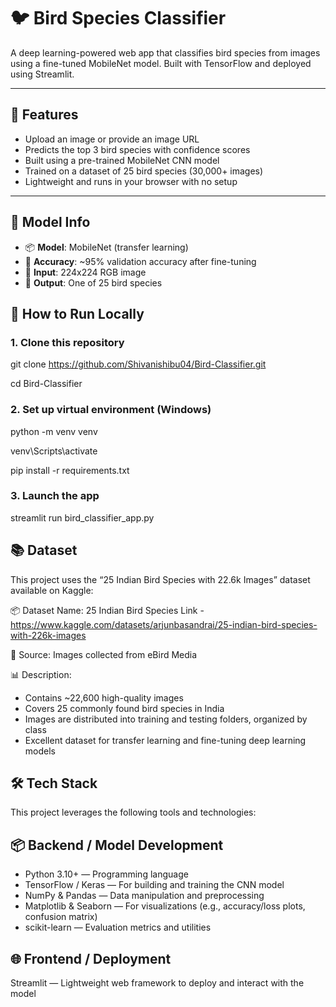 # 🐦 Bird Species Classifier

A deep learning-powered web app that classifies bird species from images using a fine-tuned MobileNet model. Built with TensorFlow and deployed using Streamlit.

---

## 📌 Features

- Upload an image or provide an image URL
- Predicts the top 3 bird species with confidence scores
- Built using a pre-trained MobileNet CNN model
- Trained on a dataset of 25 bird species (30,000+ images)
- Lightweight and runs in your browser with no setup

---

## 🧠 Model Info

- 📦 **Model**: MobileNet (transfer learning)
- 🎯 **Accuracy**: ~95% validation accuracy after fine-tuning
- 🧠 **Input**: 224x224 RGB image
- 🔢 **Output**: One of 25 bird species

## 🚀 How to Run Locally

### 1. Clone this repository
git clone https://github.com/Shivanishibu04/Bird-Classifier.git  

cd Bird-Classifier

### 2. Set up virtual environment (Windows)
python -m venv venv  

venv\Scripts\activate  

pip install -r requirements.txt  

### 3. Launch the app
streamlit run bird_classifier_app.py

## 📚 Dataset
This project uses the “25 Indian Bird Species with 22.6k Images” dataset available on Kaggle:

📦 Dataset Name:
25 Indian Bird Species
Link - https://www.kaggle.com/datasets/arjunbasandrai/25-indian-bird-species-with-226k-images

🔗 Source:
Images collected from eBird Media

📊 Description:
- Contains ~22,600 high-quality images
- Covers 25 commonly found bird species in India
- Images are distributed into training and testing folders, organized by class
- Excellent dataset for transfer learning and fine-tuning deep learning models

## 🛠 Tech Stack
This project leverages the following tools and technologies:

## 📦 Backend / Model Development
- Python 3.10+ — Programming language
- TensorFlow / Keras — For building and training the CNN model
- NumPy & Pandas — Data manipulation and preprocessing
- Matplotlib & Seaborn — For visualizations (e.g., accuracy/loss plots, confusion matrix)
- scikit-learn — Evaluation metrics and utilities

## 🌐 Frontend / Deployment
Streamlit — Lightweight web framework to deploy and interact with the model
